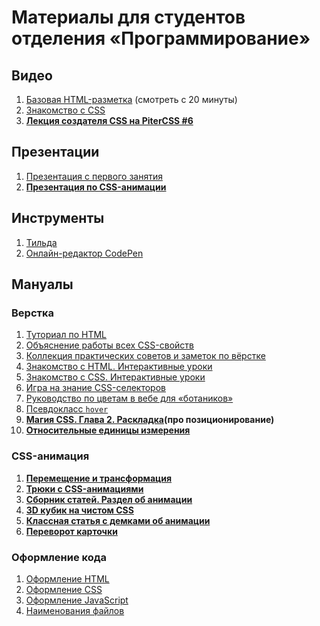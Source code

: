 # Материалы для студентов отделения «Программирование»

## Видео
1. [Базовая HTML-разметка](https://vimeo.com/218187045/1674b0e67c) (смотреть с 20 минуты)
2. [Знакомство с CSS](https://vimeo.com/218493105/da21df93a6)
3. **[Лекция создателя CSS на PiterCSS #6](https://youtu.be/qFeCi6E3e14?t=1h44m18s)**

## Презентации
1. [Презентация с первого занятия](https://solarrust.github.io/foxford-camp/slides/internet/assets/player/KeynoteDHTMLPlayer.html#0)
2. **[Презентация по CSS-анимации](http://epic.spb.ru/animation/)**


## Инструменты
1. [Тильда](http://tilda.cc/ru/)
2. [Онлайн-редактор CodePen](https://codepen.io/)

## Мануалы

### Верстка
1. [Туториал по HTML](http://marksheet.io/html-syntax.html)
2. [Объяснение работы всех CSS-свойств](http://cssreference.io/)
3. [Коллекция практических советов и заметок по вёрстке](https://habrahabr.ru/post/273471/)
4. [Знакомство с HTML. Интерактивные уроки](https://htmlacademy.ru/courses/basic-html)
5. [Знакомство с CSS. Интерактивные уроки](https://htmlacademy.ru/courses/basic-css)
6. [Игра на знание CSS-селекторов](https://flukeout.github.io/)
7. [Руководство по цветам в вебе для «ботаников»](http://css-live.ru/articles/rukovodstvo-po-cvetam-v-vebe-dlya-botanikov.html)
8. [Псевдокласс `hover`](https://webref.ru/css/hover)
9. **[Магия CSS. Глава 2. Раскладка](https://medium.com/@ABatickaya/%D0%BC%D0%B0%D0%B3%D0%B8%D1%8F-css-%D0%B3%D0%BB%D0%B0%D0%B2%D0%B0-2-%D1%80%D0%B0%D1%81%D0%BA%D0%BB%D0%B0%D0%B4%D0%BA%D0%B0-dab18a021c55)(про позиционирование)**
10. **[Относительные единицы измерения](https://webref.ru/course/css-basics/size)**

### CSS-анимация

1. **[Перемещение и трансформация](https://habrahabr.ru/post/135816/)**
2. **[Трюки с CSS-анимациями](https://habrahabr.ru/company/nordavind/blog/209462/)**
3. **[Сборник статей. Раздел об анимации](https://github.com/melnik909/frontend-whitelist/blob/master/README.md#css-%D0%B0%D0%BD%D0%B8%D0%BC%D0%B0%D1%86%D0%B8%D0%B8)**
4. **[3D кубик на чистом CSS](http://css.yoksel.ru/3d-cube/)**
5. **[Классная статья с демками об анимации](http://css.yoksel.ru/css-animation/)**
6. **[Переворот карточки](https://24ways.org/2010/intro-to-css-3d-transforms/)**

### Оформление кода
1. [Оформление HTML](https://netology-university.bitbucket.io/codestyle/html/)
2. [Оформление CSS](https://netology-university.bitbucket.io/codestyle/css/)
3. [Оформление JavaScript](https://netology-university.bitbucket.io/codestyle/javascript/)
4. [Наименования файлов](https://netology-university.bitbucket.io/codestyle/naming/)
